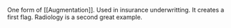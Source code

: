 One form of [[Augmentation]]. Used in insurance underwritting. It creates a first flag. Radiology is a second great example. 

